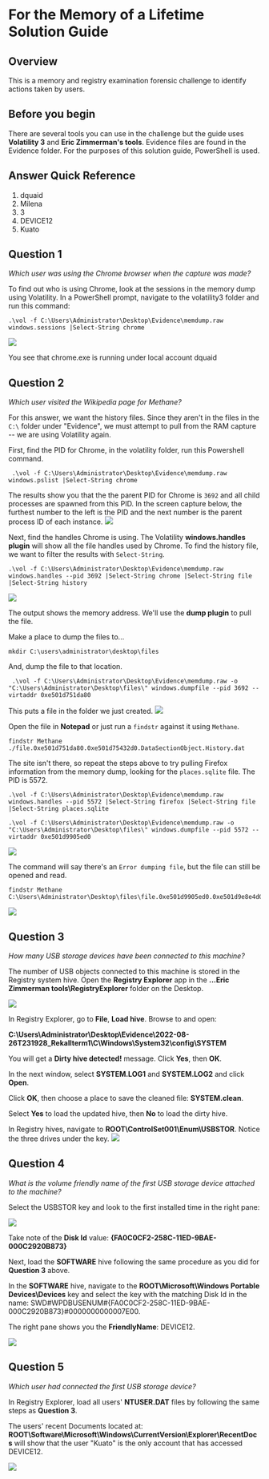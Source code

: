 # For the Memory of a Lifetime Solution Guide

## Overview

This is a memory and registry examination forensic challenge to identify actions taken by users.

## Before you begin

There are several tools you can use in the challenge but the guide uses **Volatility 3** and **Eric Zimmerman's tools**. Evidence files are found in the Evidence folder. For the purposes of this solution guide, PowerShell is used. 

## Answer Quick Reference

1. dquaid
2. Milena
3. 3
4. DEVICE12
5. Kuato

## Question 1

*Which user was using the Chrome browser when the capture was made?*

To find out who is using Chrome, look at the sessions in the memory dump using Volatility. In a PowerShell prompt, navigate to the volatility3 folder and run this command:

```
.\vol -f C:\Users\Administrator\Desktop\Evidence\memdump.raw windows.sessions |Select-String chrome
```

<img src="img/c40-img1.png">

You see that chrome.exe is running under local account dquaid

## Question 2

*Which user visited the Wikipedia page for Methane?*

For this answer, we want the history files.  Since they aren't in the files in the `C:\` folder under "Evidence", we must attempt to pull from the RAM capture -- we are using Volatility again.

First, find the PID for Chrome, in the volatility folder, run this Powershell command.

```
 .\vol -f C:\Users\Administrator\Desktop\Evidence\memdump.raw windows.pslist |Select-String chrome
```

The results show you that the the parent PID for Chrome is `3692` and all child processes are spawned from this PID.  In the screen capture below, the furthest number to the left is the PID and the next number is the parent process ID of each instance. <img src="img/c40-img2.png">

Next, find the handles Chrome is using. The Volatility **windows.handles plugin** will show all the file handles used by Chrome.  To find the history file, we want to filter the results with `Select-String`.

```
.\vol -f C:\Users\Administrator\Desktop\Evidence\memdump.raw windows.handles --pid 3692 |Select-String chrome |Select-String file |Select-String history
```

<img src="img/c40-img3.png">

The output shows the memory address.  We'll use the **dump plugin** to pull the file.

Make a place to dump the files to...
```
mkdir C:\users\administrator\desktop\files
```
And, dump the file to that location.

```
 .\vol -f C:\Users\Administrator\Desktop\Evidence\memdump.raw -o "C:\Users\Administrator\Desktop\files\" windows.dumpfile --pid 3692 --virtaddr 0xe501d751da80
```

This puts a file in the folder we just created. <img src="img/c40-img4.png">

 Open the file in **Notepad** or just run a `findstr` against it using `Methane`.

 ```
 findstr Methane ./file.0xe501d751da80.0xe501d75432d0.DataSectionObject.History.dat
 ```

The site isn't there, so repeat the steps above to try pulling Firefox information from the memory dump, looking for the `places.sqlite` file. The PID is 5572. 
 ```
 .\vol -f C:\Users\Administrator\Desktop\Evidence\memdump.raw windows.handles --pid 5572 |Select-String firefox |Select-String file |Select-String places.sqlite
 ```
 ```
 .\vol -f C:\Users\Administrator\Desktop\Evidence\memdump.raw -o "C:\Users\Administrator\Desktop\files\" windows.dumpfile --pid 5572 --virtaddr 0xe501d9905ed0
 ```
<img src="img/c40-img5.png">

 The command will say there's an `Error dumping file`, but the file can still be opened and read. 
 ```
 findstr Methane C:\Users\Administrator\Desktop\files\file.0xe501d9905ed0.0xe501d9e8e4d0.DataSectionObject.places.sqlite.dat
 ```
 <img src="img/c40-img6.png">

## Question 3

*How many USB storage devices have been connected to this machine?*

The number of USB objects connected to this machine is stored in the Registry system hive. Open the **Registry Explorer** app in the **...Eric Zimmerman tools\RegistryExplorer** folder on the Desktop.

<img src="img/c40-img7.png">

In Registry Explorer, go to **File**, **Load hive**. Browse to and open: 

**C:\Users\Administrator\Desktop\Evidence\2022-08-26T231928_Rekallterm1\C\Windows\System32\config\SYSTEM**

You will get a **Dirty hive detected!** message. Click **Yes**, then **OK**. 

In the next window, select **SYSTEM.LOG1** and **SYSTEM.LOG2** and click **Open**.  

Click **OK**, then choose a place to save the cleaned file: **SYSTEM.clean**.

Select **Yes** to load the updated hive, then **No** to load the dirty hive.

In Registry hives, navigate to **ROOT\ControlSet001\Enum\USBSTOR**. Notice the three drives under the key.  <img src="img/c40-img8.png">

## Question 4

 *What is the volume friendly name of the first USB storage device attached to the machine?*

Select the USBSTOR key and look to the first installed time in the right pane:

<img src="img/c40-img9.png">

Take note of the **Disk Id** value: **{FA0C0CF2-258C-11ED-9BAE-000C2920B873}**

Next, load the **SOFTWARE** hive following the same procedure as you did for **Question 3** above. 

In the **SOFTWARE** hive, navigate to the **ROOT\Microsoft\Windows Portable Devices\Devices** key and select the key with the matching Disk Id in the name: SWD#WPDBUSENUM#{FA0C0CF2-258C-11ED-9BAE-000C2920B873}#0000000000007E00.

The right pane shows you the **FriendlyName**: DEVICE12.

<img src="img/c40-img10.png">

## Question 5

*Which user had connected the first USB storage device?*

In Registry Explorer, load all users' **NTUSER.DAT** files by following the same steps as **Question 3**.  <!--You maye want to flesh this out a little more; not sure though.-->

The users' recent Documents located at: **ROOT\Software\Microsoft\Windows\CurrentVersion\Explorer\RecentDocs** will show that the user "Kuato" is the only account that has accessed DEVICE12.

<img src="img/c40-img11new.png">
